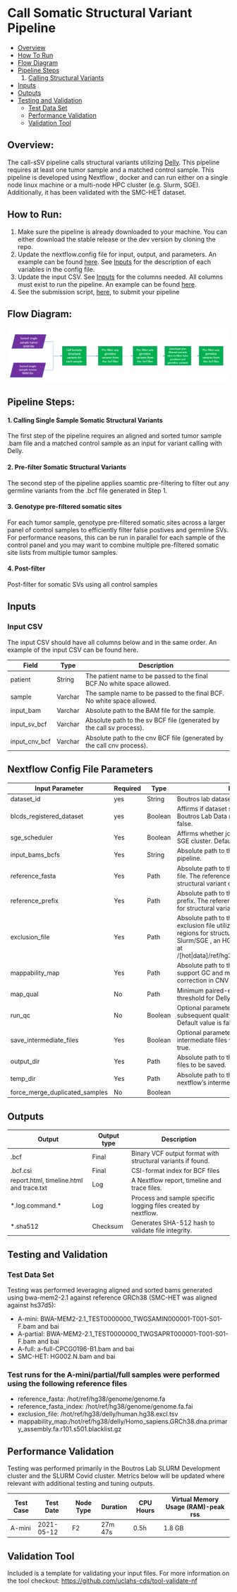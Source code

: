 # Call Somatic Structural Variant Pipeline

* [Overview](#Overview)
* [How To Run](#How-To-Run)
* [Flow Diagram](#flow-diagram)
* [Pipeline Steps](#pipeline-steps)
    1. [Calling Structural Variants](#somatic-sv)
* [Inputs](#Inputs)
* [Outputs](#outputs)
* [Testing and Validation](#testing-and-validation)
    * [Test Data Set](#test-data-set)
    * [Performance Validation](#performance-validation)
    * [Validation Tool](#validation-tool)


## Overview:
The call-sSV pipeline calls structural variants utilizing [Delly](https://github.com/dellytools/delly). This pipeline requires at least one tumor sample and a matched control sample.
This pipeline is developed using Nextflow , docker and can run either on a single node linux machine or a multi-node HPC cluster (e.g. Slurm, SGE). Additionally, it has been validated with the SMC-HET dataset.

## How to Run:

1.	Make sure the pipeline is already downloaded to your machine. You can either download the stable release or the dev version by cloning the repo.
2.	Update the nextflow.config file for input, output, and parameters. An example can be found [here](https://github.com/uclahs-cds/pipeline-call-sSV/blob/main/pipeline/config/nextflow.config). See [Inputs](#inputs) for the description of each variables in the config file.
3.	Update the input CSV. See [Inputs](#inputs) for the columns needed. All columns must exist to run the pipeline. An example can be found [here](https://github.com/uclahs-cds/pipeline-call-sSV/blob/main/pipeline/input/paired_turmor_control_samples.csv).
4.	See the submission script, [here](https://github.com/uclahs-cds/tool-submit-nf), to submit your pipeline

## Flow Diagram:

![](https://github.com/uclahs-cds/pipeline-call-sSV/blob/dev-doc-ghouse/call-sSV-workflow.PNG)

## Pipeline Steps:

#### 1. Calling Single Sample Somatic Structural Variants
The first step of the pipeline requires an aligned and sorted tumor sample .bam file and a matched control sample as an input for variant calling with Delly.

#### 2. Pre-filter Somatic Structural Variants
The second step of the pipeline applies soamtic pre-filtering to filter out any germline variants from the .bcf file generated in Step 1.

#### 3. Genotype pre-filtered somatic sites
For each tumor sample, genotype pre-filtered somatic sites across a larger panel of control samples to efficiently filter false postives and germline SVs. For performance reasons, this can be run in parallel for each sample of the control panel and you may want to combine multiple pre-filtered somatic site lists from multiple tumor samples.

#### 4. Post-filter 
Post-filter for somatic SVs using all control samples

## Inputs

### Input CSV

The input CSV should have all columns below and in the same order. An example of the input CSV can be found here.

| Field |	Type |	Description |
|--- | --- | --- |
|patient |	String |	The patient name to be passed to the final BCF.No white space allowed. |
|sample	| Varchar	| The sample name to be passed to the final BCF. No white space allowed. |
|input_bam	| Varchar	| Absolute path to the BAM file for the sample. |
|input_sv_bcf |	Varchar	| Absolute path to the sv BCF file (generated by the call sv process). |
|input_cnv_bcf |	Varchar	| Absolute path to the cnv BCF file (generated by the call cnv process). |

## Nextflow Config File Parameters
| Input Parameter |	Required |	Type |	Description |
| ------- |   --------- | ------ | -------------|
| dataset_id |	yes	| String |	Boutros lab dataset id |
| blcds_registered_dataset	| yes |	Boolean | Affirms if dataset should be registered in the Boutros Lab Data registry. Default value is false. |
| sge_scheduler	| Yes	| Boolean	| Affirms whether job will be executed on the SGE cluster. Default value is false. |
| input_bams_bcfs |	Yes |	String	| Absolute path to the input CSV file for the pipeline. |
| reference_fasta	| Yes |	Path	| Absolute path to the reference genome fasta file. The reference genome is used by Delly for structural variant calling. |
| reference_prefix	| Yes |	Path	| Absolute path to the reference genome fasta prefix. The reference genome is used by Delly for structural variant calling. |
| exclusion_file |	Yes	| Path |	Absolute path to the delly reference genome exclusion file utilized to remove suggested regions for structural variant calling. On Slurm/SGE , an HG38 exclusion file is located at /[hot\|data]/ref/hg38/delly/human.hg38.excl.tsv
| mappability_map	| Yes	| Path	| Absolute path to the delly mappability map t support GC and mappability fragment correction in CNV calling. |
| map_qual |	No |	Path |	Minimum paired-end (PE) mapping quality threshold for Delly. |
| run_qc |	No |	Boolean |	Optional parameter to indicate whether subsequent quality checks should be run. Default value is false. |
| save_intermediate_files |	Yes	| Boolean |	Optional parameter to indicate whether intermediate files will be saved. Default value is true. |
| output_dir |	Yes |	Path |	Absolute path to the directory where the output files to be saved. |
| temp_dir	| Yes	| Path |	Absolute path to the directory where the nextflow’s intermediate files are saved. |
| force_merge_duplicated_samples |	No |	Boolean	|

## Outputs

| Output |	Output type |	Description |
| ---- | ----- | -------- |
| .bcf |	Final	| Binary VCF output format with structural variants if found. |
| .bcf.csi	| Final	| CSI-format index for BCF files |
| report.html, timeline.html and trace.txt	| Log |	A Nextflow report, timeline and trace files. |
| \*.log.command.*	| Log |	Process and sample specific logging files created by nextflow. |
| *.sha512 |	Checksum |	Generates SHA-512 hash to validate file integrity. |


## Testing and Validation

### Test Data Set

Testing was performed leveraging aligned and sorted bams generated using bwa-mem2-2.1 against reference GRCh38 (SMC-HET was aligned against hs37d5):

* A-mini: BWA-MEM2-2.1_TEST0000000_TWGSAMIN000001-T001-S01-F.bam and bai
* A-partial: BWA-MEM2-2.1_TEST0000000_TWGSAPRT000001-T001-S01-F.bam and bai
* A-full: a-full-CPCG0196-B1.bam and bai
* SMC-HET: HG002.N.bam and bai

### Test runs for the A-mini/partial/full samples were performed using the following reference files

* reference_fasta: /hot/ref/hg38/genome/genome.fa
* reference_fasta_index: /hot/ref/hg38/genome/genome.fa.fai
* exclusion_file: /hot/ref/hg38/delly/human.hg38.excl.tsv
* mappability_map:/hot/ref/hg38/delly/Homo_sapiens.GRCh38.dna.primary_assembly.fa.r101.s501.blacklist.gz

## Performance Validation

Testing was performed primarily in the Boutros Lab SLURM Development cluster and the SLURM Covid cluster. Metrics below will be updated where relevant with additional testing and tuning outputs.

|Test Case	| Test Date	| Node Type |	Duration	| CPU Hours	| Virtual Memory Usage (RAM)-peak rss|
|----- | -------| --------| ----------| ---------| --------|
|A-mini	| 2021-05-12 |	F2 |	27m 47s	| 0.5h	| 1.8 GB |

## Validation Tool

Included is a template for validating your input files. For more information on the tool checkout:
https://github.com/uclahs-cds/tool-validate-nf